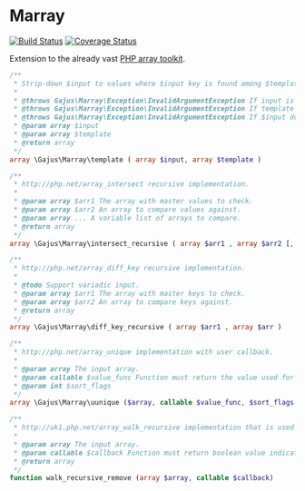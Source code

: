 # Marray

[![Build Status](https://travis-ci.org/gajus/marray.png?branch=master)](https://travis-ci.org/gajus/marray)
[![Coverage Status](https://coveralls.io/repos/gajus/marray/badge.png)](https://coveralls.io/r/gajus/marray)

Extension to the already vast [PHP array toolkit](http://ie2.php.net/manual/en/book.array.php).

```php
/**
 * Strip-down $input to values where $input key is found among $template values.
 * 
 * @throws Gajus\Marray\Exception\InvalidArgumentException If input is not an associative array.
 * @throws Gajus\Marray\Exception\InvalidArgumentException If template is not a list.
 * @throws Gajus\Marray\Exception\InvalidArgumentException If $input does not have all the keys defined in $template.
 * @param array $input
 * @param array $template
 * @return array
 */
array \Gajus\Marray\template ( array $input, array $template )

/**
 * http://php.net/array_intersect recursive implementation.
 * 
 * @param array $arr1 The array with master values to check.
 * @param array $arr2 An array to compare values against.
 * @param array ... A variable list of arrays to compare.
 * @return array
 */
array \Gajus\Marray\intersect_recursive ( array $arr1 , array $arr2 [, array $... ] )

/**
 * http://php.net/array_diff_key recursive implementation.
 * 
 * @todo Support variadic input.
 * @param array $arr1 The array with master keys to check.
 * @param array $arr2 An array to compare keys against.
 * @return array
 */
array \Gajus\Marray\diff_key_recursive ( array $arr1 , array $arr )

/**
 * http://php.net/array_unique implementation with user callback.
 * 
 * @param array The input array.
 * @param callable $value_func Function must return the value used for comparison.
 * @param int $sort_flags
 */
array \Gajus\Marray\uunique ($array, callable $value_func, $sort_flags = \SORT_STRING)

/**
 * http://uk1.php.net/array_walk_recursive implementation that is used to remove nodes from the array.
 *
 * @param array The input array.
 * @param callable $callback Function must return boolean value indicating whether to remove the node.
 * @return array
 */
function walk_recursive_remove (array $array, callable $callback)
```
